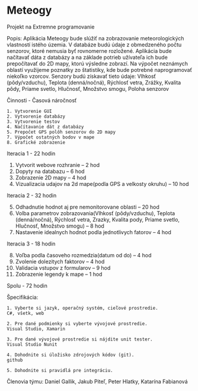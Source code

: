 # Meteogy
Projekt na Extremne programovanie

Popis:
Aplikácia Meteogy bude slúžiť na zobrazovanie meteorologických vlastností istého územia. V databáze budú údaje z obmedzeného počtu senzorov,
ktoré nemusia byť rovnomerne rozložené. Aplikácia bude načítavať dáta z databázy a na základe potrieb užívateľa ich bude prepočítavať
do 2D mapy, ktorú výsledne zobrazí. Na výpočet neznámych oblastí využijeme poznatky zo štatistiky, kde bude potrebné naprogramovať niekoľko vzorcov.
Senzory budú získavať tieto údaje:
	Vlhkosť (pôdy/vzduchu),
	Teplota (denná/nočná),
	Rýchlosť vetra,
	Zrážky,
	Kvalita pôdy,
	Priame svetlo,
	Hlučnosť,
	Množstvo smogu,
	Poloha senzorov

	
Činnosti - Časová náročnosť

	1. Vytvorenie GUI
	2. Vytvorenie databázy
	3. Vytvorenie testov
	4. Načítavanie dát z databázy
	5. Prepočet GPS polôh senzorov do 2D mapy
	7. Výpočet ostatných bodov v mape
	8. Grafické zobrazenie


Iteracia 1 - 22 hodin


1.	Vytvorit webove rozhranie – 2 hod
2.	Dopyty na databazu – 6 hod
3.	Zobrazenie 2D mapy – 4 hod
4.	Vizualizacia udajov na 2d mape(podla GPS a velkosty okruhu) – 10 hod


Iteracia 2 - 32 hodin


5.	Odhadnutie hodnot aj pre nemonitorovane oblasti – 20 hod
6.	Volba parametrov zobrazovania(Vlhkosť (pôdy/vzduchu), Teplota (denná/nočná), Rýchlosť vetra, Zrazky, Kvalita pody, Priame svetlo, Hlučnosť, Množstvo smogu) – 8 hod
7.	Nastavenie idealnych hodnot podla jednotlivych fatorov – 4 hod


Iteracia 3 - 18 hodin


8.	Voľba podla časoveho rozmedzia(datum od do) – 4 hod
9.	Zvolenie dolezitych faktorov – 4 hod
10.	Validacia vstupov z formularov – 9 hod
11.	Zobrazenie legendy k mape – 1 hod


Spolu - 72 hodin


Špecifikácia:

	1. Vyberte si jazyk, operačný systém, cieľové prostredie.
	C#, všetk, web
	
	2. Pre dané podmienky si vyberte vývojové prostredie.
	Visual Studio, Xamarin
	
	3. Pre dané vývojové prostredie si nájdite unit tester.
	Visual Studio Nunit
	
	4. Dohodnite si úložisko zdrojových kódov (git).
	github
	
	5. Dohodnite si pravidlá pre integráciu.

Členovia týmu:
Daniel Gallik, Jakub Piteľ, Peter Hlatky, Katarína Fabianová
